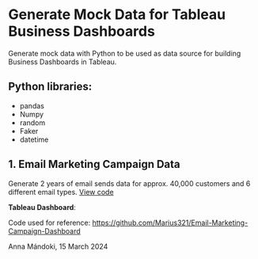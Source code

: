 # Generate Mock Data for Tableau Business Dashboards

Generate mock data with Python to be used as data source for building Business Dashboards in Tableau.

## Python libraries:
- pandas
- Numpy
- random
- Faker
- datetime

## 1. Email Marketing Campaign Data
Generate 2 years of email sends data for approx. 40,000 customers and 6 different email types.
[View code](https://github.com/annamandoki/data_generation_python_faker/blob/main/Email_Marketing_Campaign_Faker.ipynb)

**Tableau Dashboard**:

Code used for reference: https://github.com/Marius321/Email-Marketing-Campaign-Dashboard

Anna Mándoki, 15 March 2024
